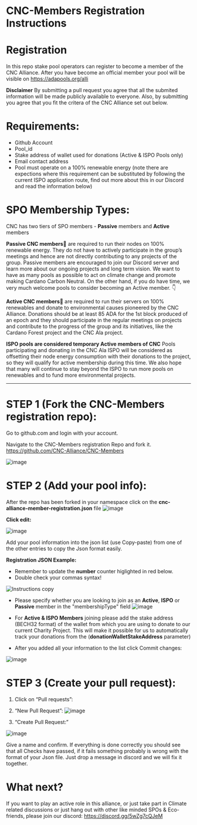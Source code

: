 # CNC-Members Registration Instructions

# Registration
In this repo stake pool operators can register to become a member of the CNC Alliance. After you have become an official member your pool will be visible on https://adapools.org/alli 

**Disclaimer** By submitting a pull request you agree that all the submited information will be made publicly available to everyone. Also, by submitting you agree that you fit the critera of the CNC Alliance set out below. 

# Requirements:
- Github Account
- Pool_id
- Stake address of wallet used for donations (Active & ISPO Pools only)
- Email contact address
- Pool must operate on a 100% renewable energy (note there are expections where this requirement can be substituted by following the current ISPO application route, find out more about this in our Discord and read the information below)

# SPO Membership Types: 

CNC has two tiers of SPO members - **Passive** members and **Active** members

**Passive CNC members**🌱 are required to run their nodes on 100% renewable energy. They do not have to actively participate in the group’s meetings and hence are not directly contributing to any projects of the group. Passive members are encouraged to join our Discord server and learn more about our ongoing projects and long term vision. We want to have as many pools as possible to act on climate change and promote making Cardano Carbon Neutral. On the other hand, if you do have time, we very much welcome pools to consider becoming an Active member. 👇

**Active CNC members**🌿 are required to run their servers on 100% renewables and donate to environmental causes pioneered by the CNC Alliance. 
Donations should be at least 85 ADA for the 1st block produced of an epoch and they should participate in the regular meetings on projects and contribute to the progress of the group and its initiatives, like the Cardano Forest project and the CNC Ala project.

**ISPO pools are considered temporary Active members of CNC**
Pools participating and donating in the CNC Ala ISPO will be considered as offsetting their node energy consumption with their donations to the project, so they will qualify for active membership during this time. We also hope that many will continue to stay beyond the ISPO to run more pools on renewables and to fund more environmental projects. 

--------------------------------------------------
# STEP 1 (Fork the CNC-Members registration repo):
Go to github.com and login with your account.

Navigate to the CNC-Members registration Repo and fork it.
https://github.com/CNC-Alliance/CNC-Members

![image](https://user-images.githubusercontent.com/94197082/197391240-f2943874-58cb-4d1f-9ffa-ae92683481d8.png)

# STEP 2 (Add your pool info):
After the repo has been forked in your namespace click on the **cnc-alliance-member-registration.json** file
![image](https://user-images.githubusercontent.com/94197082/197391662-9c81bcdd-544c-403f-a006-93caa613c2a9.png)


**Click edit:**

![image](https://user-images.githubusercontent.com/94197082/197391760-d4d052d3-89ea-49be-9cf7-52543b67225b.png)

Add your pool information into the json list (use Copy-paste) from one of the other entries to copy the Json format easily.

**Registration JSON Example:**
- Remember to update the **number** counter higlighted in red below.
- Double check your commas syntax!

![Instructions copy](https://user-images.githubusercontent.com/94197082/197393510-32e4e0ee-97c8-4ae1-b0e2-a7767ff5ae21.png)

- Please specify whether you are looking to join as an **Active**, **ISPO** or **Passive** member in the "membershipType" field
![image](https://user-images.githubusercontent.com/116071877/199316145-0618aece-1c0d-44a7-8432-1bfbb8d8023e.png)

- For **Active & ISPO Members** joining please add the stake address (BECH32 format) of the wallet from which you are using to donate to our current Charity Project.
This will make it possible for us to automatically track your donations from the (**donationWalletStakeAddress** parameter)

- After you added all your information to the list click Commit changes:

![image](https://user-images.githubusercontent.com/94197082/197392347-bd3947dd-502f-438e-845a-ea0dba7c6d5c.png)


# STEP 3 (Create your pull request):
1) Click on “Pull requests”:
2) “New Pull Request”:
![image](https://user-images.githubusercontent.com/94197082/197392490-92e4743e-6431-490b-abe5-933b1a23520f.png)

3) “Create Pull Request:”

![image](https://user-images.githubusercontent.com/94197082/197392944-0ea70d47-e75c-4454-b7c7-bc98d4e1037b.png)

Give a name and confirm. If everything is done correctly you should see that all Checks have passed, if it fails something probably is wrong with the format of your Json file. Just drop a message in discord and we will fix it together.

# What next?
If you want to play an active role in this alliance, or just take part in Climate related discussions or just hang out with other like minded SPOs & Eco-friends, please join our discord: https://discord.gg/5wZg7cQJeM
